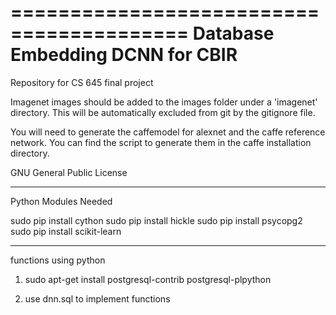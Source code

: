 =========================================
Database Embedding DCNN for CBIR 
==========================================

Repository for CS 645 final project

Imagenet images should be added to the images folder under a 'imagenet' directory. This will be automatically excluded from git by the gitignore file. 

You will need to generate the caffemodel for alexnet and the caffe reference network. You can find the script to generate them in the caffe installation directory. 

GNU General Public License

-------------------------------------------
Python Modules Needed 

sudo pip install cython
sudo pip install hickle
sudo pip install psycopg2
sudo pip install scikit-learn



--------------------------------------------
functions using python

1. sudo apt-get install postgresql-contrib postgresql-plpython

2. use dnn.sql to implement functions

